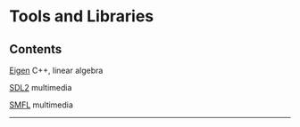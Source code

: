 # Tools and Libraries 

## Contents

[Eigen](./Eigen) C++, linear algebra

[SDL2](./SDL2) multimedia

[SMFL](./SMFL) multimedia

---
